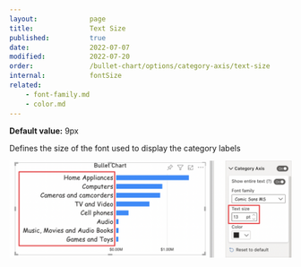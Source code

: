 ```yaml
---
layout:             page
title:              Text Size
published:          true
date:               2022-07-07
modified:   	    2022-07-20
order:              /bullet-chart/options/category-axis/text-size
internal:           fontSize
related:
    - font-family.md
    - color.md
---
```


**Default value:** 9px

Defines the size of the font used to display the category labels

<img src="images/category-axis-font-size.png" width="700">